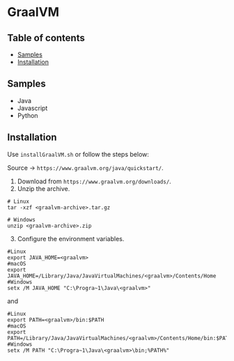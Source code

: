 # GraalVM

## Table of contents
* [Samples](#samples)
* [Installation](#installation)

## Samples
* Java
* Javascript
* Python

## Installation

Use ```installGraalVM.sh``` or follow the steps below:

Source -> ```https://www.graalvm.org/java/quickstart/```.

1. Download from ```https://www.graalvm.org/downloads/```.
2. Unzip the archive.
```shell
# Linux
tar -xzf <graalvm-archive>.tar.gz 

# Windows
unzip <graalvm-archive>.zip
```
3. Configure the environment variables.
```shell
#Linux
export JAVA_HOME=<graalvm>
#macOS
export JAVA_HOME=/Library/Java/JavaVirtualMachines/<graalvm>/Contents/Home
#Windows
setx /M JAVA_HOME "C:\Progra~1\Java\<graalvm>"
```
and
```shell
#Linux
export PATH=<graalvm>/bin:$PATH
#macOS
export PATH=/Library/Java/JavaVirtualMachines/<graalvm>/Contents/Home/bin:$PATH
#Windows
setx /M PATH "C:\Progra~1\Java\<graalvm>\bin;%PATH%"
```

